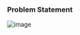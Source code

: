 ### Problem Statement

![image](https://user-images.githubusercontent.com/36649115/39689933-3f478e5e-518d-11e8-8a39-93542d1d3a93.png)
